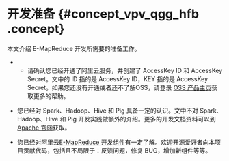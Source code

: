 # 开发准备 {#concept_vpv_qgg_hfb .concept}

本文介绍 E-MapReduce 开发所需要的准备工作。

-   -   请确认您已经开通了阿里云服务，并创建了 AccessKey ID 和 AccessKey Secret。文中的 ID 指的是 AccessKey ID，KEY 指的是 AccessKey Secret。如果您还没有开通或者还不了解OSS，请登录 [OSS 产品主页](https://www.alibabacloud.com/product/oss)获取更多的帮助。

-   您已经对 Spark、Hadoop、Hive 和 Pig 具备一定的认识。文中不对 Spark、Hadoop、Hive 和 Pig 开发实践做额外的介绍。更多的开发文档资料可以到 [Apache 官网](http://www.apache.org/)获取。
-   您已经对阿里云[E-MapReduce 开发组件](https://github.com/aliyun/aliyun-emapreduce-sdk)有一定了解。欢迎开源爱好者向本项目贡献代码，包括且不局限于：反馈问题，修复 BUG，增加新组件等等。

